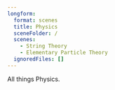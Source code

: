 ```yaml
---
longform:
  format: scenes
  title: Physics
  sceneFolder: /
  scenes:
    - String Theory
    - Elementary Particle Theory
  ignoredFiles: []
---
```

All things Physics.